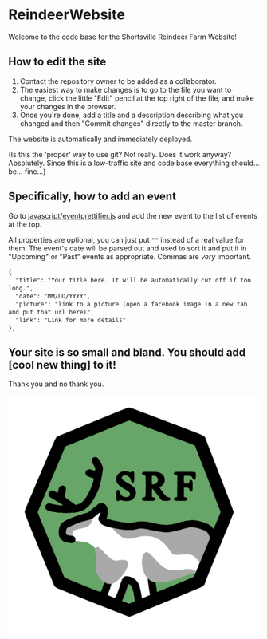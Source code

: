 # ReindeerWebsite
Welcome to the code base for the Shortsville Reindeer Farm Website!

## How to edit the site
1. Contact the repository owner to be added as a collaborator. 
2. The easiest way to make changes is to go to the file you want to change, click the little "Edit" pencil at the top right of the file, and make your changes in the browser.
3. Once you're done, add a title and a description describing what you changed and then "Commit changes" directly to the master branch.

The website is automatically and immediately deployed.

(Is this the 'proper' way to use git? Not really. Does it work anyway? Absolutely. Since this is a low-traffic site and code base everything should... be... fine...)

## Specifically, how to add an event
Go to [javascript/eventprettifier.js](javascript/eventprettifier.js) and add the new event to the list of events at the top.

All properties are optional, you can just put `""` instead of a real value for them. The event's date will be parsed out and used to sort it and put it in "Upcoming" or "Past" events as appropriate.  Commas are *very* important. 

```
{
  "title": "Your title here. It will be automatically cut off if too long.",
  "date": "MM/DD/YYYY", 
  "picture": "link to a picture (open a facebook image in a new tab and put that url here)",
  "link": "Link for more details"
},
```

## Your site is so small and bland. You should add [cool new thing] to it!
Thank you and no thank you.



![Reindeer Logo](images/reindeer-logo.svg)
